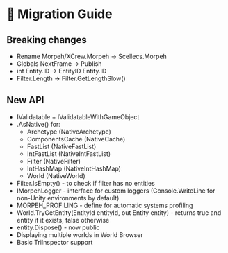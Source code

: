 # 🚀 Migration Guide  

## Breaking changes  
* Rename Morpeh/XCrew.Morpeh -> Scellecs.Morpeh  
* Globals NextFrame -> Publish  
* int Entity.ID -> EntityID Entity.ID
* Filter.Length -> Filter.GetLengthSlow()

## New API  
* IValidatable + IValidatableWithGameObject  
* .AsNative() for:
  * Archetype (NativeArchetype)
  * ComponentsCache (NativeCache)
  * FastList (NativeFastList)
  * IntFastList (NativeIntFastList)
  * Filter (NativeFilter)
  * IntHashMap (NativeIntHashMap)
  * World (NativeWorld)
* Filter.IsEmpty() - to check if filter has no entities
* IMorpehLogger - interface for custom loggers (Console.WriteLine for non-Unity environments by default)
* MORPEH_PROFILING - define for automatic systems profiling
* World.TryGetEntity(EntityId entityId, out Entity entity) - returns true and entity if it exists, false otherwise
* entity.Dispose() - now public
* Displaying multiple worlds in World Browser
* Basic TriInspector support